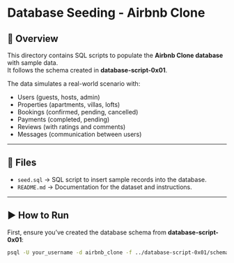 # Database Seeding - Airbnb Clone

## 📖 Overview
This directory contains SQL scripts to populate the **Airbnb Clone database** with sample data.  
It follows the schema created in **database-script-0x01**.

The data simulates a real-world scenario with:
- Users (guests, hosts, admin)
- Properties (apartments, villas, lofts)
- Bookings (confirmed, pending, cancelled)
- Payments (completed, pending)
- Reviews (with ratings and comments)
- Messages (communication between users)

---

## 📂 Files
- `seed.sql` → SQL script to insert sample records into the database.
- `README.md` → Documentation for the dataset and instructions.

---

## ▶️ How to Run
First, ensure you’ve created the database schema from **database-script-0x01**:

```bash
psql -U your_username -d airbnb_clone -f ../database-script-0x01/schema.sql
